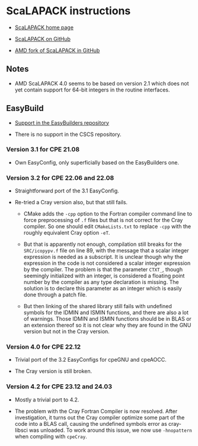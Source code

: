 # ScaLAPACK instructions

  * [ScaLAPACK home page](https://www.netlib.org/scalapack/)
  
  * [ScaLAPACK on GitHub](https://github.com/Reference-ScaLAPACK/scalapack)
  
  * [AMD fork of ScaLAPACK in GitHub](https://github.com/amd/aocl-scalapack)
  
 
## Notes

  * AMD ScaLAPACK 4.0 seems to be based on version 2.1 which does not yet contain
    support for 64-bit integers in the routine interfaces.


## EasyBuild

  * [Support in the EasyBuilders repository](https://github.com/easybuilders/easybuild-easyconfigs/tree/develop/easybuild/easyconfigs/s/ScaLAPACK)
  
  * There is no support in the CSCS repository.


### Version 3.1 for CPE 21.08

  * Own EasyConfig, only superficially based on the EasyBuilders one.


### Version 3.2 for CPE 22.06 and 22.08

  * Straightforward port of the 3.1 EasyConfig.

  * Re-tried a Cray version also, but that still fails.
  
      * CMake adds the `-cpp` option to the Fortran compiler command line to force
        preprocessing of `.f` files but that is not correct for the Cray compiler.
        So one should edit `CMakeLists.txt` to replace `-cpp` with the roughly 
        equivalent Cray option `-eT`.
        
      * But that is apparently not enough, compilation still breaks for the 
        `SRC/icopypv.f` file on line 89, with the message that a scalar integer expression
        is needed as a subscript. It is unclear though why the expression in the code
        is not considered a scalar integer expression by the compiler. The problem is that
        the parameter `CTXT_`, though seemingly initialized with an integer, is considered
        a floating point number by the compiler as any type declaration is missing. 
        The solution is to declare this parameter as an integer which is easily done 
        through a patch file.
        
      * But then linking of the shared library still fails with undefined symbols for 
        the IDMIN and ISMIN functions,
        and there are also a lot of warnings. Those IDMIN and ISMIN functions should be
        in BLAS or an extension thereof so it is not clear why they are found in the
        GNU version but not in the Cray version.


### Version 4.0 for CPE 22.12

  * Trivial port of the 3.2 EasyConfigs for cpeGNU and cpeAOCC.
  
  * The Cray version is still broken.

### Version 4.2 for CPE 23.12 and 24.03

  * Mostly a trivial port to 4.2.
  
  * The problem with the Cray Fortran Compiler is now resolved. After 
    investigation, it turns out the Cray compiler optimize some part of the code
    into a BLAS call, causing the undefined symbols error as cray-libsci was
    unloaded. To work around this issue, we now use `-hnopattern` when compiling
    with `cpeCray`.

